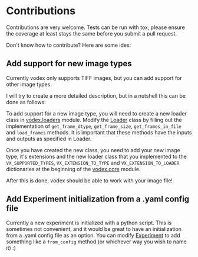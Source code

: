 # Contributions

Contributions are very welcome. Tests can be run with tox, please ensure the coverage at least stays the same before you submit a pull request.

Don't know how to contribute? Here are some ides:

## Add support for new image types

Currently vodex only supports TIFF images, but you can add support for other image types.

I will try to create a more detailed description, but in a nutshell this can be done as follows:

To add support for a new image type, you will need to create a new loader class in [vodex.loaders](https://github.com/LemonJust/vodex/blob/main/src/vodex/loaders.py) module. Modify the [Loader](https://lemonjust.github.io/vodex/api/loaders/#src.vodex.loaders.Loader) class by filling out the implementation of `get_frame_dtype`, `get_frame_size`, `get_frames_in_file` and `load_frames` methods. It is important that these methods have the inputs and outputs as specified in Loader.

Once you have created the new class, you need to add your new image type, it's extensions and the new loader class that you implemented to the `VX_SUPPORTED_TYPES`, `VX_EXTENSION_TO_TYPE` and `VX_EXTENSION_TO_LOADER` dictionaries at the beginning of the [vodex.core](https://github.com/LemonJust/vodex/blob/main/src/vodex/core.py) module.

After this is done, vodex should be able to work with your image file!

## Add Experiment initialization from a .yaml config file

Currently a new experiment is initialized with a python script. This is sometimes not convenient, and it would be great to have an initialization from a .yaml config file as an option. You can modify [Experiment](https://github.com/LemonJust/vodex/blob/main/src/vodex/experiment.py) to add something like a `from_config` method (or whichever way you wish to name it) :)  

